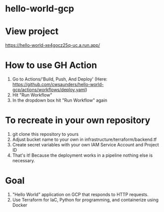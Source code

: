 # hello-world-gcp

# View project
https://hello-world-xe4gocz25q-uc.a.run.app/

# How to use GH Action
1. Go to Actions/'Build, Push, And Deploy' (Here: https://github.com/cwsaunders/hello-world-gcp/actions/workflows/deploy.yaml)
1. Hit "Run Workflow"
1. In the dropdown box hit "Run Workflow" again

# To recreate in your own repository
1. git clone this repository to yours
1. Adjust bucket name to your own in infrastructure/terraform/backend.tf
1. Create secret variables with your own IAM Service Account and Project ID
1. That's it! Because the deployment works in a pipeline nothing else is necessary.

# Goal
1. "Hello World" application on GCP that responds to HTTP requests.
1. Use Terraform for IaC, Python for programming, and containerize using Docker

